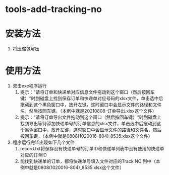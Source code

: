 # tools-add-tracking-no

# 安装方法
1. 将压缩包解压

# 使用方法
1. 双击exe程序运行
    1. 提示："请将订单和快递单对应信息文件拖动到这个窗口（然后按回车键）"时到磁盘上找到保存订单和快递单对应号码的xlsx文件，单击选中后拖动到这个黑色窗口中，放开左键，这时窗口中会显示文件的路径和文件名，然后按回车键。（本例中就是20210808-订单导出.xlsx这个文件）
    1. 提示："请将订单导出文件拖动到这个窗口（然后按回车键）"时到磁盘上找到导出等待添加快递单号的订单信息的xlsx文件，单击选中后拖动到这个黑色窗口中，放开左键，这时窗口中会显示文件的路径和文件名，然后按回车键。（本例中就是0808(1020016-804)_8535.xlsx这个文件）
1. 程序运行完毕出现如下几个文件
	1. record.txt将保存没有快递单号的订单ID和快递单列表中没有使用的快递单对应的订单ID
	1. 能找到快递单的订单，都将快递单号填入文件对应的Track NO.列中（本例中就是0808(1020016-804)_8535.xlsx这个文件）